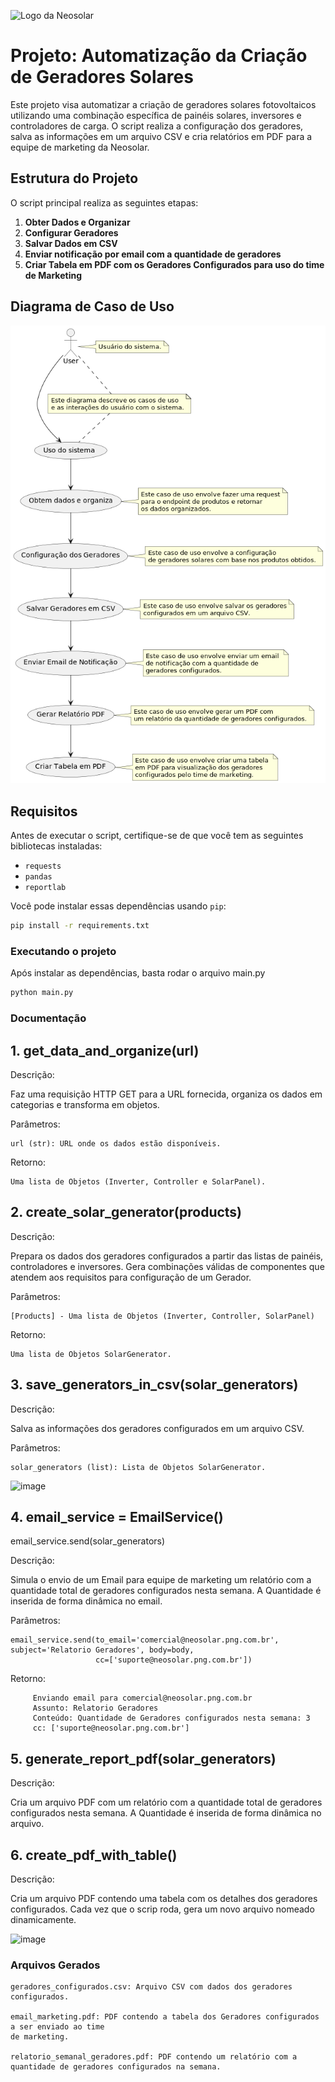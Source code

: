 
![Logo da Neosolar](https://www.neosolar.com.br/media/logo/stores/1/neosolar-logo.png)



# Projeto: Automatização da Criação de Geradores Solares

Este projeto visa automatizar a criação de geradores solares fotovoltaicos utilizando uma combinação específica de painéis solares, inversores e controladores de carga. O script realiza a configuração dos geradores, salva as informações em um arquivo CSV e cria relatórios em PDF para a equipe de marketing da Neosolar.

## Estrutura do Projeto

O script principal realiza as seguintes etapas:

1. **Obter Dados e Organizar**
2. **Configurar Geradores**
3. **Salvar Dados em CSV**
4. **Enviar notificação por email com a quantidade de geradores**
5. **Criar Tabela em PDF com os Geradores Configurados para uso do time de Marketing**

## Diagrama de Caso de Uso

![Diagrama de Caso de Uso](https://raw.githubusercontent.com/vitoriarntrindade/neo-solar-case/main/diagrams/use_case_diagram.png)


## Requisitos

Antes de executar o script, certifique-se de que você tem as seguintes bibliotecas instaladas:

- `requests`
- `pandas`
- `reportlab`

Você pode instalar essas dependências usando `pip`:

```bash
pip install -r requirements.txt
```
### Executando o projeto

Após instalar as dependências, basta rodar o arquivo main.py

```bash
python main.py
```

### Documentação


## 1. **get_data_and_organize**(url)

Descrição:

Faz uma requisição HTTP GET para a URL fornecida, organiza os dados em categorias 
e transforma em objetos.

Parâmetros:

    url (str): URL onde os dados estão disponíveis.

Retorno:

    Uma lista de Objetos (Inverter, Controller e SolarPanel).

## 2. **create_solar_generator**(products)

Descrição:

Prepara os dados dos geradores configurados a partir das listas de painéis, controladores e inversores. 
Gera combinações válidas de componentes que atendem aos requisitos para configuração de um Gerador.

Parâmetros:

    [Products] - Uma lista de Objetos (Inverter, Controller, SolarPanel)

Retorno:

    Uma lista de Objetos SolarGenerator.

## 3. **save_generators_in_csv**(solar_generators)

Descrição:

Salva as informações dos geradores configurados em um arquivo CSV.

Parâmetros:

    solar_generators (list): Lista de Objetos SolarGenerator.

![image](https://github.com/user-attachments/assets/a7457297-b8f4-4624-bda2-8432610dc3dd)



## 4. **email_service** = EmailService() 
email_service.send(solar_generators)

Descrição:

Simula o envio de um Email para equipe de marketing um relatório com a quantidade total de geradores 
configurados nesta semana. A Quantidade é inserida de forma dinâmica no email.

Parâmetros:

    email_service.send(to_email='comercial@neosolar.png.com.br', subject='Relatorio Geradores', body=body,
                       cc=['suporte@neosolar.png.com.br'])

Retorno:

         Enviando email para comercial@neosolar.png.com.br 
         Assunto: Relatorio Geradores 
         Conteúdo: Quantidade de Geradores configurados nesta semana: 3 
         cc: ['suporte@neosolar.png.com.br']

## 5. **generate_report_pdf**(solar_generators)    
    
Descrição:

Cria um arquivo PDF com um relatório com a quantidade total de geradores 
configurados nesta semana. A Quantidade é inserida de forma dinâmica no arquivo.
                
## 6. **create_pdf_with_table**()

Descrição:

Cria um arquivo PDF contendo uma tabela com os detalhes dos geradores configurados. Cada vez que 
o scrip roda, gera um novo arquivo nomeado dinamicamente.

![image](https://github.com/user-attachments/assets/d9d2692d-ff4b-4dee-b041-0161fb72e933)



### Arquivos Gerados

    geradores_configurados.csv: Arquivo CSV com dados dos geradores configurados.

    email_marketing.pdf: PDF contendo a tabela dos Geradores configurados a ser enviado ao time
    de marketing.

    relatorio_semanal_geradores.pdf: PDF contendo um relatório com a quantidade de geradores configurados na semana.

